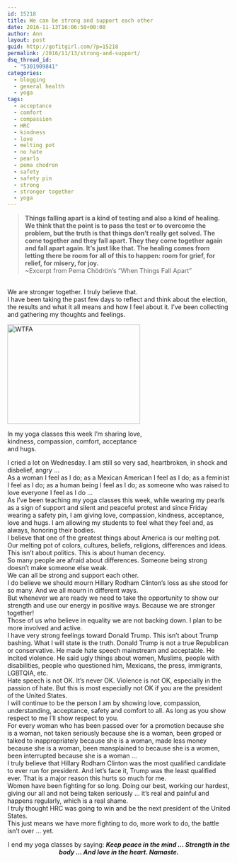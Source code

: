 ```yaml
---
id: 15218
title: We can be strong and support each other
date: 2016-11-13T16:06:58+00:00
author: Ann
layout: post
guid: http://gofitgirl.com/?p=15218
permalink: /2016/11/13/strong-and-support/
dsq_thread_id:
  - "5301909841"
categories:
  - blogging
  - general health
  - yoga
tags:
  - acceptance
  - comfort
  - compassion
  - HRC
  - kindness
  - love
  - melting pot
  - no hate
  - pearls
  - pema chodron
  - safety
  - safety pin
  - strong
  - stronger together
  - yoga
---
```

> **Things falling apart is a kind of testing and also a kind of healing. We think that the point is to pass the test or to overcome the problem, but the truth is that things don&#8217;t really get solved. The come together and they fall apart. They they come together again and fall apart again. It&#8217;s just like that. The healing comes from letting there be room for all of this to happen: room for grief, for relief, for misery, for joy.**  
> ~Excerpt from Pema Chödrön&#8217;s &#8220;When Things Fall Apart&#8221;

&nbsp;  
We are stronger together. I truly believe that.  
I have been taking the past few days to reflect and think about the election, the results and what it all means and how I feel about it. I&#8217;ve been collecting and gathering my thoughts and feelings.  


<div id="attachment_15226" style="width: 310px" class="wp-caption alignright">
  <a href="http://gofitgirl.com/2016/11/strong-and-support/wtfa/" rel="attachment wp-att-15226"><img class="size-medium wp-image-15226" src="http://gofitgirl.com/wp-content/uploads/2016/11/WTFA-300x225.jpg" alt="WTFA" width="300" height="225" /></a>
  
  <p class="wp-caption-text">
    In my yoga classes this week I&#8217;m sharing love, kindness, compassion, comfort, acceptance and hugs.
  </p>
</div>

  
I cried a lot on Wednesday. I am still so very sad, heartbroken, in shock and disbelief, angry &#8230;  
As a woman I feel as I do; as a Mexican American I feel as I do; as a feminist I feel as I do; as a human being I feel as I do; as someone who was raised to love everyone I feel as I do &#8230;  
As I&#8217;ve been teaching my yoga classes this week, while wearing my pearls as a sign of support and silent and peaceful protest and since Friday wearing a safety pin, I am giving love, compassion, kindness, acceptance, love and hugs. I am allowing my students to feel what they feel and, as always, honoring their bodies.  
I believe that one of the greatest things about America is our melting pot. Our melting pot of colors, cultures, beliefs, religions, differences and ideas.  
This isn&#8217;t about politics. This is about human decency.  
So many people are afraid about differences. Someone being strong doesn&#8217;t make someone else weak.  
We can all be strong and support each other.  
I do believe we should mourn Hillary Rodham Clinton&#8217;s loss as she stood for so many. And we all mourn in different ways.  
But whenever we are ready we need to take the opportunity to show our strength and use our energy in positive ways. Because we are stronger together!  
Those of us who believe in equality we are not backing down. I plan to be more involved and active.  
I have very strong feelings toward Donald Trump. This isn&#8217;t about Trump bashing. What I will state is the truth. Donald Trump is not a true Republican or conservative. He made hate speech mainstream and acceptable. He incited violence. He said ugly things about women, Muslims, people with disabilities, people who questioned him, Mexicans, the press, immigrants, LGBTQIA, etc.  
Hate speech is not OK. It&#8217;s never OK. Violence is not OK, especially in the passion of hate. But this is most especially not OK if you are the president of the United States.  
I will continue to be the person I am by showing love, compassion, understanding, acceptance, safety and comfort to all. As long as you show respect to me I&#8217;ll show respect to you.  
For every woman who has been passed over for a promotion because she is a woman, not taken seriously because she is a woman, been groped or talked to inappropriately because she is a woman, made less money because she is a woman, been mansplained to because she is a women, been interrupted because she is a woman &#8230;  
I truly believe that Hillary Rodham Clinton was the most qualified candidate to ever run for president. And let&#8217;s face it, Trump was the least qualified ever. That is a major reason this hurts so much for me.  
Women have been fighting for so long. Doing our best, working our hardest, giving our all and not being taken seriously &#8230; it&#8217;s real and painful and happens regularly, which is a real shame.  
I truly thought HRC was going to win and be the next president of the United States.  
This just means we have more fighting to do, more work to do, the battle isn&#8217;t over &#8230; yet.

<p style="text-align: center;">
  I end my yoga classes by saying: <strong><em>Keep peace in the mind &#8230; Strength in the body &#8230; And love in the heart. Namaste.</em></strong>
</p>